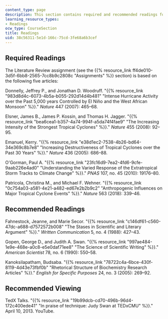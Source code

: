 ```yaml
---
content_type: page
description: This section contains required and recommended readings for the course.
learning_resource_types:
- Readings
ocw_type: CourseSection
title: Readings
uid: 38c56311-5e1d-166c-75cd-3fe68a6b3cef
---
```


Required Readings 
------------------

The Literature Review assignment (see the {{% resource_link ff4de010-3d5f-6bb8-2565-7cc8b9c2808c "Assignments" %}} section) is based on the following five articles:

Donnelly, Jeffrey P., and Jonathan D. Woodruff. "{{% resource_link "983d8d4c-6073-4b5a-b055-292d14d4b481" "Intense Hurricane Activity over the Past 5,000 years Controlled by El Niño and the West African Monsoon" %}}." _Nature_ 447 (2007): 465–68.

Elsner, James B., James P. Kossin, and Thomas H. Jagger. "{{% resource_link "bea6cea1-b357-4a74-994f-a5da74f4fae9" "The Increasing Intensity of the Strongest Tropical Cyclones" %}}." _Nature_ 455 (2008): 92–95.

Emanuel, Kerry. "{{% resource_link "e38d1ec2-7538-4b26-bd64-34e369c8b7e8" "Increasing Destructiveness of Tropical Cyclones over the Past 30 Years" %}}." _Nature_ 436 (2005): 686–88.

O'Gorman, Paul A. "{{% resource_link "23fc16d9-7ea2-4fd6-9cfe-9aab226e4ad0" "Understanding the Varied Response of the Extratropical Storm Tracks to Climate Change" %}}." _PNAS_ 107, no. 45 (2010): 19176–80.

Patricola, Christina M., and Michael F. Wehner. "{{% resource_link "0c754a03-a581-4e21-a482-ed67e2b2b9c2" "Anthropogenic Influences on Major Tropical Cyclone Events" %}}." _Nature_ 563 (2018): 339–46.

Recommended Readings
--------------------

Fahnestock, Jeanne, and Marie Secor. "{{% resource_link "c146df61-c560-47dc-a688-d7572572b008" "The Stases in Scientific and Literary Argument" %}}." _Written Communication_ 5, no. 4 (1988): 427–43.

Gopen, George D., and Judith A. Swan. "{{% resource_link "997ae484-1e9e-468e-a0c8-e5e0daf71ee8" "The Science of Scientific Writing" %}}." _American Scientist_ 78, no. 6 (1990): 550–58.

Kanoksilapatham, Budsaba. "{{% resource_link "78722c4a-6bce-430f-8119-4d43e73fbf0b" "Rhetorical Structure of Biochemistry Research Articles" %}}." _English for Specific Purposes_ 24, no. 3 (2005): 269–92.

Recommended Viewing
-------------------

TedX Talks. "{{% resource_link "19b99dcb-cd70-496b-96d4-172c400ede41" "In praise of technique: Judy Swan at TEDxCMU" %}}." April 10, 2013. YouTube.